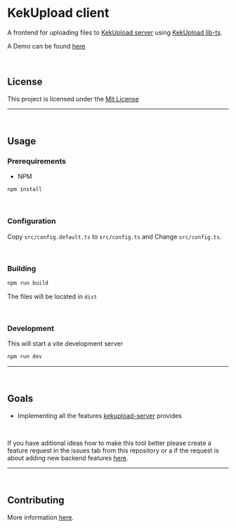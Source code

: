 # KekUpload client

A frontend for uploading files to [KekUpload server](https://oss.kotw.dev/kekupload-server) using [KekUpload lib-ts](https://oss.kotw.dev/kekupload-lib-ts).

A Demo can be found [here](https://upload.gamepowerx.com)

<br>

## License

This project is licensed under the [Mit License](https://mit-license.org/)

<hr>
<br>

## Usage

### Prerequirements

- NPM

```sh
npm install
```

<br>

### Configuration

Copy `src/config.default.ts` to `src/config.ts` and Change `src/config.ts`.

<br>

### Building

```sh
npm run build
```

The files will be located in `dist`

<br>

### Development

This will start a vite development server

```sh
npm run dev
```

<hr>
<br>

## Goals

- Implementing all the features [kekupload-server](https://github.com/KotwOSS/kekupload-server) provides

<br>

If you have aditional ideas how to make this tool better please create a feature request in the issues tab from this repository or a if the request is about adding new backend features [here](https://github.com/KotwOSS/kekupload-server).

<hr>
<br>

## Contributing

More information [here](https://oss.kotw.dev/kekupload-client/CONTRIBUTE).
